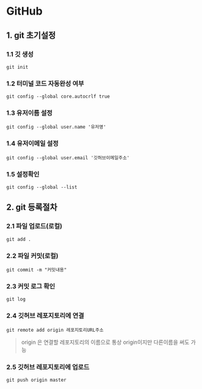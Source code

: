 # GitHub


## 1. git 초기설정

### 1.1 깃 생성
`git init `

### 1.2 터미널 코드 자동완성 여부
`git config --global core.autocrlf true`

### 1.3 유저이름 설정
`git config --global user.name '유저명'`

### 1.4 유저이메일 설정
`git config --global user.email '깃허브이메일주소'`

### 1.5 설정확인
`git config --global --list`


## 2. git 등록절차
### 2.1 파일 업로드(로컬)
`git add .`

### 2.2 파일 커밋(로컬)
`git commit -m "커밋내용"`

### 2.3 커밋 로그 확인
`git log`

### 2.4 깃허브 레포지토리에 연결
`git remote add origin 레포지토리URL주소` 
> origin 은 연결할 레포지토리의 이름으로 통상 origin이지만 다른이름을 써도 가능

### 2.5 깃허브 레포지토리에 업로드
`git push origin master`
